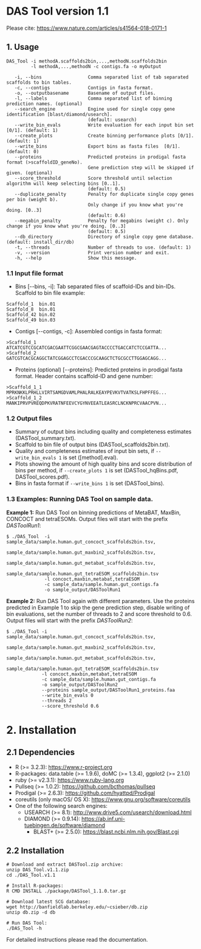# DAS Tool version 1.1

Please cite: https://www.nature.com/articles/s41564-018-0171-1

## 1. Usage

```
DAS_Tool -i methodA.scaffolds2bin,...,methodN.scaffolds2bin
         -l methodA,...,methodN -c contigs.fa -o myOutput

   -i, --bins                 Comma separated list of tab separated scaffolds to bin tables.
   -c, --contigs              Contigs in fasta format.
   -o, --outputbasename       Basename of output files.
   -l, --labels               Comma separated list of binning prediction names. (optional)
   --search_engine            Engine used for single copy gene identification [blast/diamond/usearch].
                              (default: usearch)
   --write_bin_evals          Write evaluation for each input bin set [0/1]. (default: 1)
   --create_plots             Create binning performance plots [0/1]. (default: 1)
   --write_bins               Export bins as fasta files  [0/1]. (default: 0)
   --proteins                 Predicted proteins in prodigal fasta format (>scaffoldID_geneNo).
                              Gene prediction step will be skipped if given. (optional)
   --score_threshold          Score threshold until selection algorithm will keep selecting bins [0..1].
                              (default: 0.5)
   --duplicate_penalty        Penalty for duplicate single copy genes per bin (weight b).
                              Only change if you know what you're doing. [0..3]
                              (default: 0.6)
   --megabin_penalty          Penalty for megabins (weight c). Only change if you know what you're doing. [0..3]
                              (default: 0.5)
   --db_directory             Directory of single copy gene database. (default: install_dir/db)
   -t, --threads              Number of threads to use. (default: 1)
   -v, --version              Print version number and exit.
   -h, --help                 Show this message.

```


### 1.1 Input file format
- Bins [\--bins, -i]: Tab separated files of scaffold-IDs and bin-IDs.
Scaffold to bin file example:
```
Scaffold_1	bin.01
Scaffold_8	bin.01
Scaffold_42	bin.02
Scaffold_49	bin.03
```
- Contigs [\--contigs, -c]: Assembled contigs in fasta format:
```
>Scaffold_1
ATCATCGTCCGCATCGACGAATTCGGCGAACGAGTACCCCTGACCATCTCCGATTA...
>Scaffold_2
GATCGTCACGCAGGCTATCGGAGCCTCGACCCGCAAGCTCTGCGCCTTGGAGCAGG...
```

- Proteins (optional) [\--proteins]: Predicted proteins in prodigal fasta format. Header contains scaffold-ID and gene number:
```
>Scaffold_1_1
MPRKNKKLPRHLLVIRTSAMGDVAMLPHALRALKEAYPEVKVTVATKSLFHPFFEG...
>Scaffold_1_2
MANKIPRVPVREQDPKVRATNFEEVCYGYNVEEATLEASRCLNCKNPRCVAACPVN...
```

### 1.2 Output files
- Summary of output bins including quality and completeness estimates (DASTool_summary.txt).
- Scaffold to bin file of output bins (DASTool_scaffolds2bin.txt).
- Quality and completeness estimates of input bin sets, if ```--write_bin_evals 1```  is set ([method].eval).
- Plots showing the amount of high quality bins and score distribution of bins per method, if ```--create_plots 1``` is set (DASTool_hqBins.pdf, DASTool_scores.pdf).
- Bins in fasta format if ```--write_bins 1``` is set (DASTool_bins).



### 1.3 Examples: Running DAS Tool on sample data.

**Example 1:**  Run DAS Tool on binning predictions of MetaBAT, MaxBin, CONCOCT and tetraESOMs. Output files will start with the prefix *DASToolRun1*:
```
$ ./DAS_Tool  -i sample_data/sample.human.gut_concoct_scaffolds2bin.tsv,
                 sample_data/sample.human.gut_maxbin2_scaffolds2bin.tsv,
                 sample_data/sample.human.gut_metabat_scaffolds2bin.tsv,
                 sample_data/sample.human.gut_tetraESOM_scaffolds2bin.tsv
              -l concoct,maxbin,metabat,tetraESOM
              -c sample_data/sample.human.gut_contigs.fa
              -o sample_output/DASToolRun1
```

**Example 2:** Run DAS Tool again with different parameters. Use the proteins predicted in Example 1 to skip the gene prediction step, disable writing of bin evaluations, set the number of threads to 2 and score threshold to 0.6. Output files will start with the prefix *DASToolRun2*:
```
$ ./DAS_Tool -i sample_data/sample.human.gut_concoct_scaffolds2bin.tsv,
                sample_data/sample.human.gut_maxbin2_scaffolds2bin.tsv,
                sample_data/sample.human.gut_metabat_scaffolds2bin.tsv,
                sample_data/sample.human.gut_tetraESOM_scaffolds2bin.tsv
             -l concoct,maxbin,metabat,tetraESOM
             -c sample_data/sample.human.gut_contigs.fa
             -o sample_output/DASToolRun2
             --proteins sample_output/DASToolRun1_proteins.faa
             --write_bin_evals 0
             --threads 2
             --score_threshold 0.6
```


# 2. Installation
## 2.1 Dependencies

- R (>= 3.2.3): https://www.r-project.org
- R-packages: data.table (>= 1.9.6), doMC (>= 1.3.4), ggplot2 (>= 2.1.0)
- ruby (>= v2.3.1): https://www.ruby-lang.org
- Pullseq (>= 1.0.2): https://github.com/bcthomas/pullseq
- Prodigal (>= 2.6.3): https://github.com/hyattpd/Prodigal
- coreutils (only macOS/ OS X): https://www.gnu.org/software/coreutils
- One of the following search engines:
	- USEARCH (>= 8.1): http://www.drive5.com/usearch/download.html
  - DIAMOND (>= 0.9.14): https://ab.inf.uni-tuebingen.de/software/diamond
	- BLAST+ (>= 2.5.0): https://blast.ncbi.nlm.nih.gov/Blast.cgi


## 2.2 Installation

```
# Download and extract DASTool.zip archive:
unzip DAS_Tool.v1.1.zip
cd ./DAS_Tool.v1.1

# Install R-packages:
R CMD INSTALL ./package/DASTool_1.1.0.tar.gz

# Download latest SCG database:
wget http://banfieldlab.berkeley.edu/~csieber/db.zip
unzip db.zip -d db

# Run DAS Tool:
./DAS_Tool -h
```

For detailed instructions please read the documentation.
